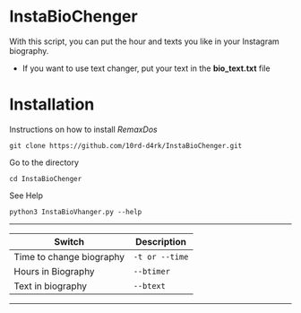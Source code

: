 # InstaBioChenger

With this script, you can put the hour and texts you like in your Instagram biography.

- If you want to use text changer, put your text in the **bio_text.txt** file

# Installation

Instructions on how to install *RemaxDos*
```
git clone https://github.com/10rd-d4rk/InstaBioChenger.git
```
Go to the directory
```
cd InstaBioChenger
```
See Help
```
python3 InstaBioVhanger.py --help
```
-----------------------------------------------
|  Switch                | Description        |
|------------------------|--------------------|
|Time to change biography|`-t or --time`      |  
|Hours in Biography      |`--btimer`          |   
|Text in biography       |`--btext`           | 
-----------------------------------------------
